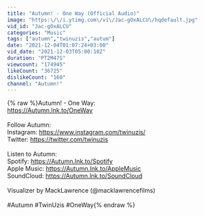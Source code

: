 ```yaml
---
title: "Autumn! - One Way (Official Audio)"
image: "https:\/\/i.ytimg.com\/vi\/Jac-gOxALCU\/hqdefault.jpg"
vid_id: "Jac-gOxALCU"
categories: "Music"
tags: ["autumn","twinuzis","autum"]
date: "2021-12-04T01:07:24+03:00"
vid_date: "2021-12-03T05:00:10Z"
duration: "PT2M47S"
viewcount: "174945"
likeCount: "36725"
dislikeCount: "160"
channel: "Autumn!"
---
```

{% raw %}Autumn! - One Way:<br /><a rel="nofollow" target="blank" href="https://Autumn.lnk.to/OneWay">https://Autumn.lnk.to/OneWay</a><br /><br />Follow Autumn: <br />Instagram: <a rel="nofollow" target="blank" href="https://www.instagram.com/twinuzis/">https://www.instagram.com/twinuzis/</a><br />Twitter: <a rel="nofollow" target="blank" href="https://twitter.com/twinuzis">https://twitter.com/twinuzis</a><br /><br />Listen to Autumn:<br />Spotify: <a rel="nofollow" target="blank" href="https://Autumn.lnk.to/Spotify">https://Autumn.lnk.to/Spotify</a><br />Apple Music: <a rel="nofollow" target="blank" href="https://Autumn.lnk.to/AppleMusic">https://Autumn.lnk.to/AppleMusic</a><br />SoundCloud: <a rel="nofollow" target="blank" href="https://Autumn.lnk.to/SoundCloud">https://Autumn.lnk.to/SoundCloud</a><br /> <br />Visualizer by MackLawrence (@macklawrencefilms)<br /><br />#Autumn #TwinUzis #OneWay{% endraw %}
